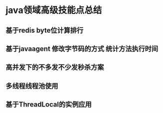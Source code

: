 # java领域高级技能点总结
## 基于redis byte位计算排行
## 基于javaagent 修改字节码的方式 统计方法执行时间
## 高并发下的不多发不少发秒杀方案
## 多线程线程池使用
## 基于ThreadLocal的实例应用
